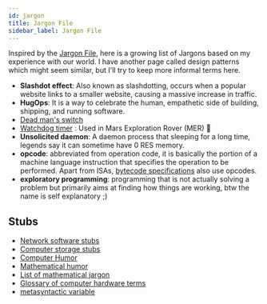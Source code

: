 ```yaml
---
id: jargon
title: Jargon File
sidebar_label: Jargon File
---
```


Inspired by the [Jargon File](https://en.wikipedia.org/wiki/Jargon_File), here is a growing list of Jargons based on my experience with our world. I have another page called design patterns which might seem similar, but I'll try to keep more informal terms here.

- **Slashdot effect**: Also known as slashdotting, occurs when a popular website links to a smaller website, causing a massive increase in traffic.
- **HugOps**: It is a way to celebrate the human, empathetic side of building, shipping, and running software.
- [Dead man's switch](https://en.wikipedia.org/wiki/Dead_man%27s_switch)
- [Watchdog timer](https://en.wikipedia.org/wiki/Watchdog_timer) : Used in Mars Exploration Rover (MER) 🚀
- **Unsolicited daemon**: A daemon process that sleeping for a long time, legends say it can sometime have 0 RES memory.
- **opcode**: abbreviated from operation code, it is basically the portion of a machine language instruction that specifies the operation to be performed. Apart from ISAs, [bytecode specifications](/docs/notes/study/os/elf) also use opcodes.
- **exploratory programming**: programming that is not actually solving a problem but primarily aims at finding how things are working, btw the name is self explanatory ;)

## Stubs

- [Network software stubs](https://en.wikipedia.org/wiki/Category:Network_software_stubs)
- [Computer storage stubs](https://en.wikipedia.org/wiki/Category:Computer_storage_stubs)
- [Computer Humor](https://en.wikipedia.org/wiki/Category:Computer_humor)
- [Mathematical humor](https://en.wikipedia.org/wiki/Category:Mathematical_humor)
- [List of mathematical jargon](https://en.wikipedia.org/wiki/List_of_mathematical_jargon)
- [Glossary of computer hardware terms](https://en.wikipedia.org/wiki/Glossary_of_computer_hardware_terms)
- [metasyntactic variable](http://www.catb.org/jargon/html/M/metasyntactic-variable.html)
